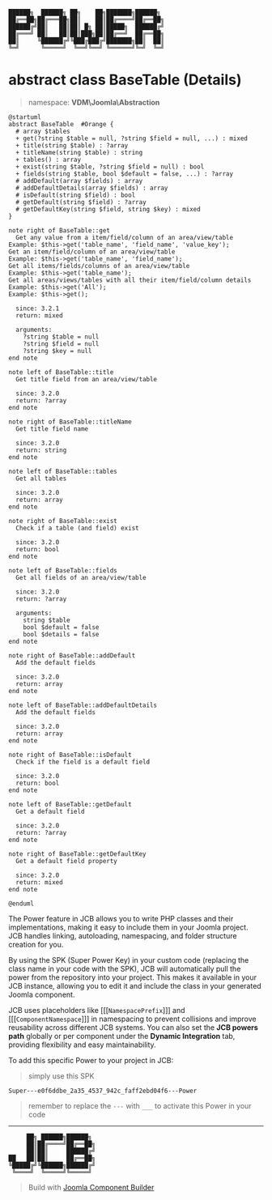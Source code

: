 ```
██████╗  ██████╗ ██╗    ██╗███████╗██████╗
██╔══██╗██╔═══██╗██║    ██║██╔════╝██╔══██╗
██████╔╝██║   ██║██║ █╗ ██║█████╗  ██████╔╝
██╔═══╝ ██║   ██║██║███╗██║██╔══╝  ██╔══██╗
██║     ╚██████╔╝╚███╔███╔╝███████╗██║  ██║
╚═╝      ╚═════╝  ╚══╝╚══╝ ╚══════╝╚═╝  ╚═╝
```
# abstract class BaseTable (Details)
> namespace: **VDM\Joomla\Abstraction**

```uml
@startuml
abstract BaseTable  #Orange {
  # array $tables
  + get(?string $table = null, ?string $field = null, ...) : mixed
  + title(string $table) : ?array
  + titleName(string $table) : string
  + tables() : array
  + exist(string $table, ?string $field = null) : bool
  + fields(string $table, bool $default = false, ...) : ?array
  # addDefault(array $fields) : array
  # addDefaultDetails(array $fields) : array
  # isDefault(string $field) : bool
  # getDefault(string $field) : ?array
  # getDefaultKey(string $field, string $key) : mixed
}

note right of BaseTable::get
  Get any value from a item/field/column of an area/view/table
Example: $this->get('table_name', 'field_name', 'value_key');
Get an item/field/column of an area/view/table
Example: $this->get('table_name', 'field_name');
Get all items/fields/columns of an area/view/table
Example: $this->get('table_name');
Get all areas/views/tables with all their item/field/column details
Example: $this->get('All');
Example: $this->get();

  since: 3.2.1
  return: mixed
  
  arguments:
    ?string $table = null
    ?string $field = null
    ?string $key = null
end note

note left of BaseTable::title
  Get title field from an area/view/table

  since: 3.2.0
  return: ?array
end note

note right of BaseTable::titleName
  Get title field name

  since: 3.2.0
  return: string
end note

note left of BaseTable::tables
  Get all tables

  since: 3.2.0
  return: array
end note

note right of BaseTable::exist
  Check if a table (and field) exist

  since: 3.2.0
  return: bool
end note

note left of BaseTable::fields
  Get all fields of an area/view/table

  since: 3.2.0
  return: ?array
  
  arguments:
    string $table
    bool $default = false
    bool $details = false
end note

note right of BaseTable::addDefault
  Add the default fields

  since: 3.2.0
  return: array
end note

note left of BaseTable::addDefaultDetails
  Add the default fields

  since: 3.2.0
  return: array
end note

note right of BaseTable::isDefault
  Check if the field is a default field

  since: 3.2.0
  return: bool
end note

note left of BaseTable::getDefault
  Get a default field

  since: 3.2.0
  return: ?array
end note

note right of BaseTable::getDefaultKey
  Get a default field property

  since: 3.2.0
  return: mixed
end note
 
@enduml
```

The Power feature in JCB allows you to write PHP classes and their implementations, making it easy to include them in your Joomla project. JCB handles linking, autoloading, namespacing, and folder structure creation for you.

By using the SPK (Super Power Key) in your custom code (replacing the class name in your code with the SPK), JCB will automatically pull the power from the repository into your project. This makes it available in your JCB instance, allowing you to edit it and include the class in your generated Joomla component.

JCB uses placeholders like [[[`NamespacePrefix`]]] and [[[`ComponentNamespace`]]] in namespacing to prevent collisions and improve reusability across different JCB systems. You can also set the **JCB powers path** globally or per component under the **Dynamic Integration** tab, providing flexibility and easy maintainability.

To add this specific Power to your project in JCB:

> simply use this SPK
```
Super---e0f6ddbe_2a35_4537_942c_faff2ebd04f6---Power
```
> remember to replace the `---` with `___` to activate this Power in your code

---
```
     ██╗ ██████╗██████╗
     ██║██╔════╝██╔══██╗
     ██║██║     ██████╔╝
██   ██║██║     ██╔══██╗
╚█████╔╝╚██████╗██████╔╝
 ╚════╝  ╚═════╝╚═════╝
```
> Build with [Joomla Component Builder](https://git.vdm.dev/joomla/Component-Builder)

